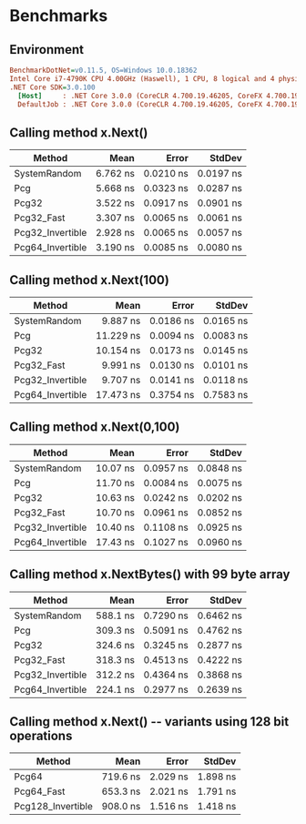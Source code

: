 # Benchmarks

## Environment

``` ini
BenchmarkDotNet=v0.11.5, OS=Windows 10.0.18362
Intel Core i7-4790K CPU 4.00GHz (Haswell), 1 CPU, 8 logical and 4 physical cores
.NET Core SDK=3.0.100
  [Host]     : .NET Core 3.0.0 (CoreCLR 4.700.19.46205, CoreFX 4.700.19.46214), 64bit RyuJIT DEBUG
  DefaultJob : .NET Core 3.0.0 (CoreCLR 4.700.19.46205, CoreFX 4.700.19.46214), 64bit RyuJIT
```

## Calling method x.Next()

|           Method |     Mean |     Error |    StdDev |
|----------------- |---------:|----------:|----------:|
|     SystemRandom | 6.762 ns | 0.0210 ns | 0.0197 ns |
|              Pcg | 5.668 ns | 0.0323 ns | 0.0287 ns |
|            Pcg32 | 3.522 ns | 0.0917 ns | 0.0901 ns |
|       Pcg32_Fast | 3.307 ns | 0.0065 ns | 0.0061 ns |
| Pcg32_Invertible | 2.928 ns | 0.0065 ns | 0.0057 ns |
| Pcg64_Invertible | 3.190 ns | 0.0085 ns | 0.0080 ns |

## Calling method x.Next(100)

|           Method |      Mean |     Error |    StdDev |
|----------------- |----------:|----------:|----------:|
|     SystemRandom |  9.887 ns | 0.0186 ns | 0.0165 ns |
|              Pcg | 11.229 ns | 0.0094 ns | 0.0083 ns |
|            Pcg32 | 10.154 ns | 0.0173 ns | 0.0145 ns |
|       Pcg32_Fast |  9.991 ns | 0.0130 ns | 0.0101 ns |
| Pcg32_Invertible |  9.707 ns | 0.0141 ns | 0.0118 ns |
| Pcg64_Invertible | 17.473 ns | 0.3754 ns | 0.7583 ns |

## Calling method x.Next(0,100)

|           Method |     Mean |     Error |    StdDev |
|----------------- |---------:|----------:|----------:|
|     SystemRandom | 10.07 ns | 0.0957 ns | 0.0848 ns |
|              Pcg | 11.70 ns | 0.0084 ns | 0.0075 ns |
|            Pcg32 | 10.63 ns | 0.0242 ns | 0.0202 ns |
|       Pcg32_Fast | 10.70 ns | 0.0961 ns | 0.0852 ns |
| Pcg32_Invertible | 10.40 ns | 0.1108 ns | 0.0925 ns |
| Pcg64_Invertible | 17.43 ns | 0.1027 ns | 0.0960 ns |

## Calling method x.NextBytes() with 99 byte array

|           Method |     Mean |     Error |    StdDev |
|----------------- |---------:|----------:|----------:|
|     SystemRandom | 588.1 ns | 0.7290 ns | 0.6462 ns |
|              Pcg | 309.3 ns | 0.5091 ns | 0.4762 ns |
|            Pcg32 | 324.6 ns | 0.3245 ns | 0.2877 ns |
|       Pcg32_Fast | 318.3 ns | 0.4513 ns | 0.4222 ns |
| Pcg32_Invertible | 312.2 ns | 0.4364 ns | 0.3868 ns |
| Pcg64_Invertible | 224.1 ns | 0.2977 ns | 0.2639 ns |

## Calling method x.Next() -- variants using 128 bit operations

|            Method |     Mean |    Error |   StdDev |
|------------------ |---------:|---------:|---------:|
|             Pcg64 | 719.6 ns | 2.029 ns | 1.898 ns |
|        Pcg64_Fast | 653.3 ns | 2.021 ns | 1.791 ns |
| Pcg128_Invertible | 908.0 ns | 1.516 ns | 1.418 ns |
